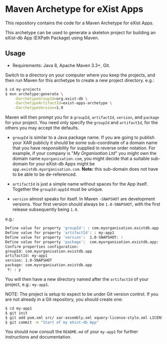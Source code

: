 # Maven Archetype for eXist Apps

This repository contains the code for a Maven Archetype for eXist Apps.

This archetype can be used to generate a skeleton project for building an eXist-db App (EXPath Package) using Maven.

## Usage

* Requirements: Java 8, Apache Maven 3.3+, Git.

Switch to a directory on your computer where you keep the projects, and then run Maven for this archetype to create a new project directory. e.g.:

```bash
$ cd my-projects
$ mvn archetype:generate \
    -DarchetypeGroupId=org.exist-db \
    -DarchetypeArtifactId=exist-apps-archetype \
    -DarchetypeVersion=1.9
```

Maven will then prompt you for a `groupId`, `artifactId`, `version`, and `package` for your project. You need only specify the `groupId` and `artifactId`, for the others you may accept the defaults.

* `groupId` is similar to a Java package name. If you are going to publish your XAR publicly it should be some sub-coordinate of a domain name that you have responsibility for supplied in reverse order notation. For example, if your company is "*My Organisation Ltd*" you might own the domain name `myorganisation.com`, you might decide that a suitable sub-domain for your eXist-db Apps might be `app.existdb.myorganisation.com`. **Note:** this sub-domain does not have to be able to be de-referenced.

* `artifactId` is just a simple name without spaces for the App itself. Together the `groupId:appId` must be unique.

* `version` almost speaks for itself. In Maven `-SNAPSHOT` are development versions. Your first version should always be `1.0-SNAPSHOT`, with the first release subsequently being `1.0`.  


e.g.:

```bash
Define value for property 'groupId': : com.myorganisation.existdb.app
Define value for property 'artifactId': : my-app1
Define value for property 'version':  1.0-SNAPSHOT: : 
Define value for property 'package':  com.myorganisation.existdb.app: : 
Confirm properties configuration:
groupId: com.myorganisation.existdb.app
artifactId: my-app1
version: 1.0-SNAPSHOT
package: com.myorganisation.existdb.app
 Y: : y
```

You will then have a new directory named after the `artifactId` of your project, e.g.: `my-app1`.

NOTE: The project is setup to expect to be under Git version control. If you are not already in a Git repository, you should create one:

```bash
$ cd my-app1
$ git init
$ git add pom.xml src/ xar-assembly.xml xquery-license-style.xml LICENSE README.md
$ git commit -m "Start of my eXist-db App"
```

You should now consult the `README.md` of your `my-app1` for further instructions and documentation.
